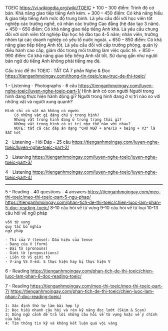 TOEIC
	https://vi.wikipedia.org/wiki/TOEIC
	+ 100 – 300 điểm: Trình độ cơ bản. Khả năng giao tiếp tiếng Anh kém.
	+ 300 – 450 điểm: Có khả năng hiểu & giao tiếp tiếng Anh mức độ trung bình. Là yêu cầu đối với học viên tốt nghiệp các trường nghề, cử nhân các trường Cao đẳng (hệ đào tạo 3 năm).
	+ 450 – 650 điểm: Có khả năng giao tiếp tiếng Anh khá. Là yêu cầu chung đối với sinh viên tốt nghiệp Đại học hệ đào tạo 4-5 năm; nhân viên, trưởng nhóm tại các doanh nghiệp có yếu tố nước ngoài.
	+ 650 – 850 điểm: Có khả năng giao tiếp tiếng Anh tốt. Là yêu cầu đối với cấp trưởng phòng, quản lý điều hành cao cấp, giám đốc trong môi trường làm việc quốc tế.
	+ 850 – 990 điểm: Có khả năng giao tiếp tiếng Anh rất tốt. Sử dụng gần như người bản ngữ dù tiếng Anh không phải tiếng mẹ đẻ.


Cấu trúc đề thi TOEIC : TẤT CẢ 7 phần Nghe & Đọc
	https://tienganhmoingay.com/thong-tin-toeic/cau-truc-de-thi-toeic/

1 - Listening - Photographs - 6 câu
	https://tienganhmoingay.com/luyen-nghe-toeic/luyen-nghe-toeic-part-1/
	Hình ảnh có con người
		Người trong hình đang thực hiện hành động gì?
		Người trong hình đang ở vị trí nào so với những vật và người xung quanh?

	Hình chỉ có vật mà không có người
		Có những vật gì đáng chú ý trong hình?
		Những vật trong hình đang ở trong trạng thái gì?
		Những vật trong hình có vị trí như thế nào với nhau?
		NOTE: tất cả các đáp án dạng "CHỦ NGỮ + are/is + being + V3" là SAI hết

2 - Listening - Hỏi Đáp - 25 câu
	https://tienganhmoingay.com/luyen-nghe-toeic/luyen-nghe-toeic-part-2/

3 - Listening
	https://tienganhmoingay.com/luyen-nghe-toeic/luyen-nghe-toeic-part-3/

4 - Listening
	https://tienganhmoingay.com/luyen-nghe-toeic/luyen-nghe-toeic-part-4/

-----------------------------------------------------
5 - Reading - 40 questions - 4 answers
	https://tienganhmoingay.com/meo-thi-toeic/meo-thi-toeic-part-5-ngu-phap/
	https://tienganhmoingay.com/phan-tich-de-thi-toeic/chien-luoc-lam-phan-5-doc-reading-toeic/
	8-10 câu hỏi về từ vựng
	9-10 câu hỏi về từ loại
	10-13 câu hỏi về ngữ pháp

	vốn từ vựng
	quy tắc bổ nghĩa
	ngữ pháp

	- Thì của V (tense): Dấu hiệu của tense
	- Dạng của V (form)
	- Đại từ (pronouns)
	- Giới từ (prepositions)
	- Liên từ VS giới từ
	- V-ing VS V-ed: S thực hiện hay bị thực hiện V

6 - Reading
	https://tienganhmoingay.com/phan-tich-de-thi-toeic/chien-luoc-lam-phan-6-doc-reading-toeic/

7 - Reading
	https://tienganhmoingay.com/meo-thi-toeic/meo-thi-toeic-part-7/
	https://tienganhmoingay.com/phan-tich-de-thi-toeic/chien-luoc-lam-phan-7-doc-reading-toeic/

	1: Xác định thứ tự làm bài hợp lý
	2: Đọc hiểu nhanh câu hỏi và rèn kỹ năng đọc lướt (Skim & Scan)
	3: Dùng ngữ cảnh để trả lời những câu hỏi về từ vựng hoặc về ý chính của bài
	4: Tìm thông tin kỹ và không kết luận quá vội vàng
